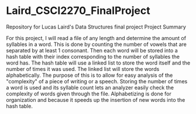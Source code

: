 # Laird_CSCI2270_FinalProject
Repository for Lucas Laird's Data Structures final project
Project Summary

For this project, I will read a file of any length and determine the amount of syllables in a word. This is done by counting the number of vowels that are separated by at least 1 consonant. Then each word will be stored into a hash table with their index corresponding to the number of syllables the word has. The hash table will use a linked list to store the word itself and the number of times it was used. The linked list will store the words alphabetically. The purpose of this is to allow for easy analysis of the "complexity" of a piece of writing or a speech. Storing the number of times a word is used and its syllable count lets an analyzer easily check the complexity of words given through the file. Alphabetizing is done for organization and because it speeds up the insertion of new words into the hash table. 
